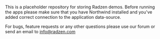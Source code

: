 This is a placeholder repository for storing Radzen demos. Before running the apps please make sure that you have Northwind installed and you've added correct connection to the application data-source.

For bugs, feature requests or any other questions please use our forum or send an email to info@radzen.com
